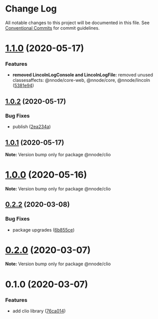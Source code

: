 # Change Log

All notable changes to this project will be documented in this file.
See [Conventional Commits](https://conventionalcommits.org) for commit guidelines.

# [1.1.0](https://github.com/nativecode-dev/nativenode/compare/@nnode/clio@1.0.2...@nnode/clio@1.1.0) (2020-05-17)


### Features

* **removed LincolnLogConsole and LincolnLogFile:** removed unused classesaffects: @nnode/core-web, @nnode/core, @nnode/lincoln ([5381e94](https://github.com/nativecode-dev/nativenode/commit/5381e946ebd99831c49ff0e0a13d8053b9f16098))





## [1.0.2](https://github.com/nativecode-dev/nativenode/compare/@nnode/clio@1.0.2-next.1...@nnode/clio@1.0.2) (2020-05-17)


### Bug Fixes

* publish ([2ea234a](https://github.com/nativecode-dev/nativenode/commit/2ea234ab8e3bb12774f5045edeabead414aedfce))





## [1.0.1](https://github.com/nativecode-dev/nativenode/compare/@nnode/clio@1.0.0...@nnode/clio@1.0.1) (2020-05-17)

**Note:** Version bump only for package @nnode/clio





# [1.0.0](https://github.com/nativecode-dev/nativenode/compare/@nnode/clio@1.0.0-next.1...@nnode/clio@1.0.0) (2020-05-16)

**Note:** Version bump only for package @nnode/clio





## [0.2.2](https://github.com/nativecode-dev/nativenode/compare/@nnode/clio@0.2.0-next.3...@nnode/clio@0.2.2) (2020-03-08)


### Bug Fixes

* package upgrades ([6b855ce](https://github.com/nativecode-dev/nativenode/commit/6b855ce990b9e85ca45354ca3e22f0d73fe4cbc2))





# [0.2.0](https://github.com/nativecode-dev/nativenode/compare/@nnode/clio@0.1.0...@nnode/clio@0.2.0) (2020-03-07)

**Note:** Version bump only for package @nnode/clio





# 0.1.0 (2020-03-07)


### Features

* add clio library ([76ca014](https://github.com/nativecode-dev/nativenode/commit/76ca0144506c760b243363112689c2267a0601e9))
